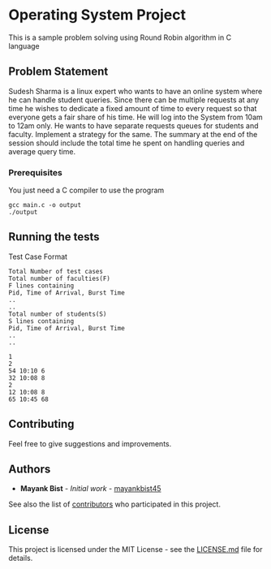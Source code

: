 # Operating System Project

This is a sample problem solving using Round Robin algorithm in C language

## Problem Statement

Sudesh Sharma is a linux expert who wants to have an online system where he can
handle student queries. Since there can be multiple requests at any time he wishes
to dedicate a fixed amount of time to every request so that everyone gets a fair
share of his time. He will log into the System from 10am to 12am only. He wants to
have separate requests queues for students and faculty. Implement a strategy for the
same. The summary at the end of the session should include the total time he spent on
handling queries and average query time.

### Prerequisites

You just need a C compiler to use the program

```
gcc main.c -o output
./output
```

## Running the tests

Test Case Format
```
Total Number of test cases
Total number of faculties(F)
F lines containing
Pid, Time of Arrival, Burst Time
..
..
Total number of students(S)
S lines containing
Pid, Time of Arrival, Burst Time
..
..
```

```
1
2
54 10:10 6
32 10:08 8
2
12 10:08 8
65 10:45 68
```

## Contributing

Feel free to give suggestions and improvements.

## Authors

* **Mayank Bist** - *Initial work* - [mayankbist45](https://github.com/mayankbist45)

See also the list of [contributors](https://github.com/your/project/contributors) who participated in this project.

## License

This project is licensed under the MIT License - see the [LICENSE.md](LICENSE.md) file for details.
